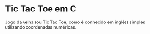 # Tic Tac Toe em C

Jogo da velha (ou Tic Tac Toe, como é conhecido em inglês) simples utilizando coordenadas numéricas.
